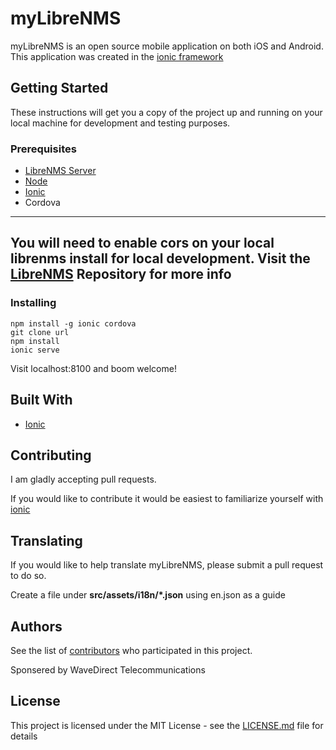 # myLibreNMS

myLibreNMS is an open source mobile application on both iOS and Android. This application was created in the [ionic framework](https://ionicframework.com)

## Getting Started

These instructions will get you a copy of the project up and running on your local machine for development and testing purposes.

### Prerequisites
* [LibreNMS Server](http://librenms.org)
* [Node](https://nodejs.org/en/)
* [Ionic](https://ionicframework.com/)
* Cordova

---
You will need to enable cors on your local librenms install for local development.
Visit the [LibreNMS](https://github.com/librenms/librenms/blob/master/doc/Support/Configuration.md#api-settings) Repository for more info
---

### Installing

```
npm install -g ionic cordova
git clone url
npm install
ionic serve
```

Visit localhost:8100 and boom welcome!

## Built With

* [Ionic](https://ionicframework.com)

## Contributing

I am gladly accepting pull requests.

If you would like to contribute it would be easiest to familiarize yourself with [ionic](https://ionicframework.com/docs/)

## Translating
If you would like to help translate myLibreNMS, please submit a pull request to do so. 

Create a file under **src/assets/i18n/*.json** using en.json as a guide

## Authors

See the list of [contributors](contributors.md) who participated in this project.


Sponsered by WaveDirect Telecommunications

## License

This project is licensed under the MIT License - see the [LICENSE.md](LICENSE.md) file for details

